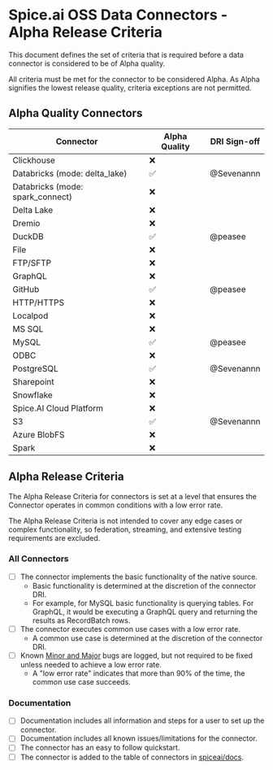 # Spice.ai OSS Data Connectors - Alpha Release Criteria

This document defines the set of criteria that is required before a data connector is considered to be of Alpha quality.

All criteria must be met for the connector to be considered Alpha. As Alpha signifies the lowest release quality, criteria exceptions are not permitted.

## Alpha Quality Connectors

| Connector                        | Alpha Quality | DRI Sign-off |
| -------------------------------- | ------------- | ------------ |
| Clickhouse                       | ❌            |              |
| Databricks (mode: delta_lake)    | ✅            | @Sevenannn   |
| Databricks (mode: spark_connect) | ❌            |              |
| Delta Lake                       | ❌            |              |
| Dremio                           | ❌            |              |
| DuckDB                           | ✅            | @peasee      |
| File                             | ❌            |              |
| FTP/SFTP                         | ❌            |              |
| GraphQL                          | ❌            |              |
| GitHub                           | ✅            | @peasee      |
| HTTP/HTTPS                       | ❌            |              |
| Localpod                         | ❌            |              |
| MS SQL                           | ❌            |              |
| MySQL                            | ✅            | @peasee      |
| ODBC                             | ❌            |              |
| PostgreSQL                       | ✅            | @Sevenannn   |
| Sharepoint                       | ❌            |              |
| Snowflake                        | ❌            |              |
| Spice.AI Cloud Platform          | ❌            |              |
| S3                               | ✅            | @Sevenannn   |
| Azure BlobFS                     | ❌            |              |
| Spark                            | ❌            |              |

## Alpha Release Criteria

The Alpha Release Criteria for connectors is set at a level that ensures the Connector operates in common conditions with a low error rate.

The Alpha Release Criteria is not intended to cover any edge cases or complex functionality, so federation, streaming, and extensive testing requirements are excluded.

### All Connectors

- [ ] The connector implements the basic functionality of the native source.
  - Basic functionality is determined at the discretion of the connector DRI.
  - For example, for MySQL basic functionality is querying tables. For GraphQL, it would be executing a GraphQL query and returning the results as RecordBatch rows.
- [ ] The connector executes common use cases with a low error rate.
  - A common use case is determined at the discretion of the connector DRI.
- [ ] Known [Minor and Major](../definitions.md) bugs are logged, but not required to be fixed unless needed to achieve a low error rate.
  - A "low error rate" indicates that more than 90% of the time, the common use case succeeds.

### Documentation

- [ ] Documentation includes all information and steps for a user to set up the connector.
- [ ] Documentation includes all known issues/limitations for the connector.
- [ ] The connector has an easy to follow quickstart.
- [ ] The connector is added to the table of connectors in [spiceai/docs](https://github.com/spiceai/docs).
